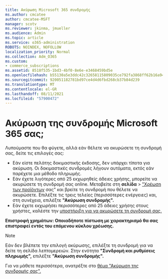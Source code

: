 ```yaml
---
title: Ακύρωση Microsoft 365 συνδρομής
ms.author: cmcatee
author: cmcatee-MSFT
manager: scotv
ms.reviewer: jkinma, jmueller
ms.audience: Admin
ms.topic: article
ms.service: o365-administration
ROBOTS: NOINDEX, NOFOLLOW
localization_priority: Normal
ms.collection: Adm_O365
ms.custom:
- commerce_subscriptions
ms.assetid: 8518f535-1bd3-4bf0-8e6e-e3468459bd5e
ms.openlocfilehash: b55130a5e3ddc42c32658115809035ce792fa3868ff62b16a94c80d91572568a
ms.sourcegitcommit: 920051182781bd97ce4d4d6fbd268cb37b84d239
ms.translationtype: MT
ms.contentlocale: el-GR
ms.lasthandoff: 08/11/2021
ms.locfileid: "57900472"
---
```

# <a name="canceling-your-microsoft-365-subscription"></a>Ακύρωση της συνδρομής Microsoft 365 σας;

Λυπούμαστε που θα φύγετε, αλλά εάν θέλετε να ακυρώσετε τη συνδρομή σας, δείτε τις επιλογές σας:
  
- Εάν είστε πελάτης δοκιμαστικής έκδοσης, δεν υπάρχει τίποτα για ακύρωση. Οι δοκιμαστικές συνδρομές λήγουν αυτόματα, εκτός εάν παρέχετε μια μέθοδο πληρωμής.
- Εάν έχετε λιγότερες από 25 εκχωρηθείς άδειες χρήσης, μπορείτε να ακυρώσετε τη συνδρομή σας online. Μεταβείτε στη **σελίδα** \> ["Χρέωση των προϊόντων](https://go.microsoft.com/fwlink/p/?linkid=842054) σας" και βρείτε τη συνδρομή που θέλετε να ακυρώσετε. Επιλέξτε τις τρεις τελείες (περισσότερες ενέργειες) και, στη συνέχεια, επιλέξτε **"Ακύρωση συνδρομής".**
- Εάν έχετε εκχωρήσει περισσότερες από 25 άδειες χρήσης στους χρήστες, καλέστε την [υποστήριξη για να ακυρώσετε τη συνδρομή σας.](https://go.microsoft.com/fwlink/p/?linkid=518322)

**Επιστροφή χρημάτων: Οποιαδήποτε πίστωση με χαρακτηρισμό θα σας επιστραφεί εντός του επόμενου κύκλου χρέωσης.**

> [!NOTE]
> Εάν δεν βλέπετε την επιλογή ακύρωσης, επιλέξτε τη συνδρομή για να δείτε τη σελίδα λεπτομερειών. Στην ενότητα **"Συνδρομή και ρυθμίσεις πληρωμής",** επιλέξτε **"Ακύρωση συνδρομής".**

Για να μάθετε περισσότερα, ανατρέξτε στο [θέμα "Ακύρωση της συνδρομής σας".](https://docs.microsoft.com/microsoft-365/commerce/subscriptions/cancel-your-subscription)